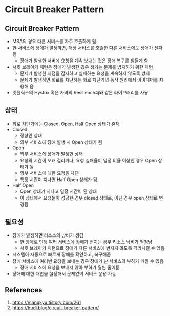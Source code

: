 # Circuit Breaker Pattern

## Circuit Breaker Pattern

- MSA의 경우 다른 서비스를 자주 호출하게 됨
- 한 서비스에 장애가 발생하면, 해당 서비스를 호출한 다른 서비스에도 장애가 전파됨
  - 장애가 발생한 서버에 요청을 계속 보내는 것은 장애 복구를 힘들게 함
- 서킷 브레이커 패턴은 장애가 발생한 경우 생기는 문제를 방지하기 위한 패턴
  - 문제가 발생한 지점을 감지하고 실패하는 요청을 계속하지 않도록 방지
  - 문제가 발생하면 회로를 차단하는 회로 차단기의 동작 원리에서 아이디어를 차용해 옴
- 넷플릭스의 Hystrix 혹은 자바의 Resilience4j와 같은 라이브러리를 사용

## 상태

- 회로 차단기에는 Closed, Open, Half Open 상태가 존재
- Closed
  - 정상인 상태
  - 외부 서비스에 장애 발생 시 Open 상태가 됨
- Open
  - 외부 서비스에 장애가 발생한 상태
  - 요청의 시간이 오래 걸리거나, 요청 실패율이 일정 비율 이상인 경우 Open 상태가 됨
  - 외부 서비스에 대한 요청을 차단
  - 특정 시간이 지나면 Half Open 상태가 됨
- Half Open
  - Open 상태가 지나고 일정 시간이 된 상태
  - 이 상태에서 요청들이 성공한 경우 closed 상태로, 아닌 경우 open 상태로 변경됨

## 필요성

- 장애가 발생하면 리소스의 낭비가 생김
  - 한 장애로 인해 여러 서비스에 장애가 번지는 경우 리소스 낭비가 엄청남
  - 서킷 브레이커 패턴으로 장애가 다른 서비스에 번지지 않도록 격리시킬 수 있음
- 시스템이 자동으로 빠르게 장애를 확인하고, 복구해줌
- 장애 서비스에 여러번 요청을 보내는 경우 장애가 난 서비스의 부하가 커질 수 있음
  - 장애 서비스에 요청을 보내지 않아 부하가 훨씬 줄어듦
- 장애에 대한 대안을 설정해서 문제없이 서비스 운용 가능

## References

1. https://mangkyu.tistory.com/261
2. https://hudi.blog/circuit-breaker-pattern/
